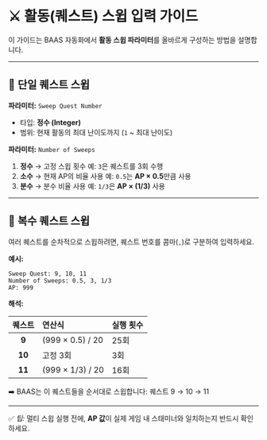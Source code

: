 
# ⚔️ 활동(퀘스트) 스윕 입력 가이드

이 가이드는 BAAS 자동화에서 **활동 스윕 파라미터**를 올바르게 구성하는 방법을 설명합니다.

---

## 🧾 단일 퀘스트 스윕

**파라미터:**
`Sweep Quest Number`

* 타입: **정수 (Integer)**
* 범위: 현재 활동의 최대 난이도까지 (`1` ~ 최대 난이도)

**파라미터:**
`Number of Sweeps`

1. **정수** → 고정 스윕 횟수
   예: `3`은 퀘스트를 3회 수행
2. **소수** → 현재 AP의 비율 사용
   예: `0.5`는 **AP × 0.5**만큼 사용
3. **분수** → 분수 비율 사용
   예: `1/3`은 **AP × (1/3)** 사용

---

## 🔁 복수 퀘스트 스윕

여러 퀘스트를 순차적으로 스윕하려면,
퀘스트 번호를 콤마(`,`)로 구분하여 입력하세요.

**예시:**

```text
Sweep Quest: 9, 10, 11
Number of Sweeps: 0.5, 3, 1/3
AP: 999
```

**해석:**

|   퀘스트  | 연산식              | 실행 횟수 |
| :----: | :--------------- | :---- |
|  **9** | (999 × 0.5) / 20 | 25회   |
| **10** | 고정 3회            | 3회    |
| **11** | (999 × 1/3) / 20 | 16회   |

➡️ BAAS는 이 퀘스트들을 순서대로 스윕합니다: 퀘스트 9 → 10 → 11

---

✅ *팁:* 멀티 스윕 실행 전에, **AP 값**이 실제 게임 내 스태미너와 일치하는지 반드시 확인하세요.
